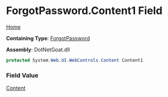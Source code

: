 # ForgotPassword\.Content1 Field

[Home](../../../../../../README.md)

**Containing Type**: [ForgotPassword](../README.md)

**Assembly**: DotNetGoat\.dll

```csharp
protected System.Web.UI.WebControls.Content Content1
```

### Field Value

[Content](https://docs.microsoft.com/en-us/dotnet/api/system.web.ui.webcontrols.content)

